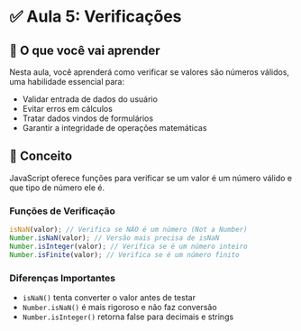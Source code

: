 # ✅ Aula 5: Verificações

## 📖 O que você vai aprender

Nesta aula, você aprenderá como verificar se valores são números válidos, uma habilidade essencial para:

- Validar entrada de dados do usuário
- Evitar erros em cálculos
- Tratar dados vindos de formulários
- Garantir a integridade de operações matemáticas

## 🧠 Conceito

JavaScript oferece funções para verificar se um valor é um número válido e que tipo de número ele é.

### Funções de Verificação

```javascript
isNaN(valor); // Verifica se NÃO é um número (Not a Number)
Number.isNaN(valor); // Versão mais precisa de isNaN
Number.isInteger(valor); // Verifica se é um número inteiro
Number.isFinite(valor); // Verifica se é um número finito
```

### Diferenças Importantes

- `isNaN()` tenta converter o valor antes de testar
- `Number.isNaN()` é mais rigoroso e não faz conversão
- `Number.isInteger()` retorna false para decimais e strings
